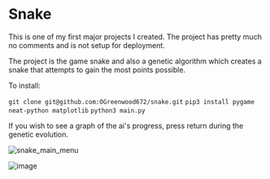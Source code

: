 # Snake

This is one of my first major projects I created.
The project has pretty much no comments and is not setup for deployment.

The project is the game snake and also a genetic algorithm which creates a snake that attempts to gain the most points possible.

To install:

`git clone git@github.com:OGreenwood672/snake.git`
`pip3 install pygame neat-python matplotlib`
`python3 main.py`

If you wish to see a graph of the ai's progress, press return during the genetic evolution.


![snake_main_menu](https://user-images.githubusercontent.com/22611951/130637136-10b3fa6b-2824-4a60-bedf-54d96afb0e3f.png)

![image](https://user-images.githubusercontent.com/22611951/130637457-4c73cf36-ea03-4679-9ef3-88cdcb94c77f.png)

